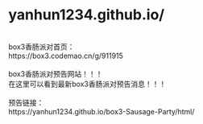 # yanhun1234.github.io/
<link rel="icon"
          href="https://static.box3.codemao.cn/block/QmX5Vw756QtbwTxAZDywii6j8My7SY2J2PGNo3CgyVAp3y.jpg_cover_1024_1024.png"
          type="image/x-icon">
<br>box3香肠派对首页：
<br>https://box3.codemao.cn/g/911915
<br>
<br>box3香肠派对预告网站！！！
<br>在这里可以看到最新box3香肠派对预告消息！！！
<br>
<br>预告链接：
<br>https://yanhun1234.github.io/box3-Sausage-Party/html/
